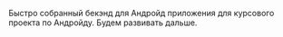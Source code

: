 Быстро собранный бекэнд для Андройд приложения для курсового проекта по Андройду. Будем развивать дальше.
